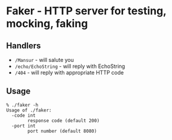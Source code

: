 # Faker - HTTP server for testing, mocking, faking

## Handlers

* `/Mansur` - will salute you
* `/echo/EchoString` - will reply with EchoString
* `/404` - will reply with appropriate HTTP code

## Usage

```shell
% ./faker -h
Usage of ./faker:
  -code int
        response code (default 200)
  -port int
        port number (default 8080)
```
